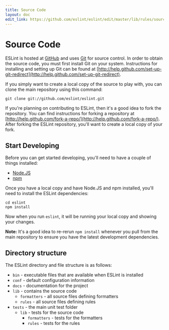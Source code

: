 ```yaml
---
title: Source Code
layout: doc
edit_link: https://github.com/eslint/eslint/edit/master/lib/rules/source-code.js
---
```

<!-- Note: No pull requests accepted for this file. See README.md in the root directory for details. -->

# Source Code

ESLint is hosted at [GitHub](https://github.com/eslint/eslint) and uses [Git](http://git-scm.com/) for source control. In order to obtain the source code, you must first install Git on your system. Instructions for installing and setting up Git can be found at [http://help.github.com/set-up-git-redirect](http://help.github.com/set-up-git-redirect).

If you simply want to create a local copy of the source to play with, you can clone the main repository using this command:

    git clone git://github.com/eslint/eslint.git

If you're planning on contributing to ESLint, then it's a good idea to fork the repository. You can find instructions for forking a repository at [http://help.github.com/fork-a-repo/](http://help.github.com/fork-a-repo/). After forking the ESLint repository, you'll want to create a local copy of your fork.

## Start Developing

Before you can get started developing, you'll need to have a couple of things installed:

* [Node.JS](http://nodejs.org)
* [npm](http://npmjs.org)

Once you have a local copy and have Node.JS and npm installed, you'll need to install the ESLint dependencies:

    cd eslint
    npm install

Now when you run `eslint`, it will be running your local copy and showing your changes.

**Note:** It's a good idea to re-rerun `npm install` whenever you pull from the main repository to ensure you have the latest development dependencies.

## Directory structure

The ESLint directory and file structure is as follows:

* `bin` - executable files that are available when ESLint is installed
* `conf` - default configuration information
* `docs` - documentation for the project
* `lib` - contains the source code
    * `formatters` - all source files defining formatters
    * `rules` - all source files defining rules
* `tests` - the main unit test folder
    * `lib` - tests for the source code
        * `formatters` - tests for the formatters
        * `rules` - tests for the rules
